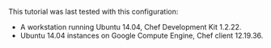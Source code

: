 This tutorial was last tested with this configuration:

* A workstation running Ubuntu 14.04, Chef Development Kit 1.2.22.
* Ubuntu 14.04 instances on Google Compute Engine, Chef client 12.19.36.
